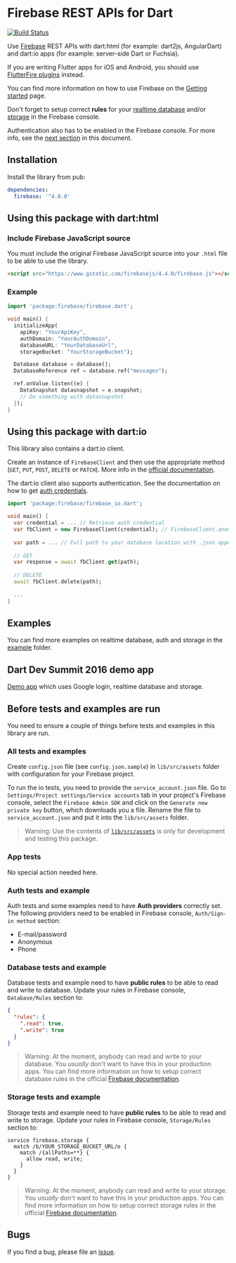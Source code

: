 # Firebase REST APIs for Dart

[![Build Status](https://travis-ci.org/firebase/firebase-dart.svg?branch=master)](https://travis-ci.org/firebase/firebase-dart)

Use [Firebase](https://firebase.google.com)
REST APIs with dart:html (for example: dart2js, AngularDart)
and dart:io apps
(for example: server-side Dart or Fuchsia).

If you are writing Flutter apps for iOS and Android, you should use 
[FlutterFire plugins](https://github.com/flutter/plugins/blob/master/FlutterFire.md)
instead.

You can find more information on how to use Firebase on the
[Getting started](https://firebase.google.com/docs/web/setup) page.

Don't forget to setup correct **rules** for your
[realtime database](https://firebase.google.com/docs/database/security/)
and/or
[storage](https://firebase.google.com/docs/storage/security/)
in the Firebase console. 

Authentication also has to be enabled in the Firebase console.
For more info, see the
[next section](https://github.com/firebase/firebase-dart#before-tests-and-examples-are-run)
in this document.

## Installation

Install the library from pub:

```yaml
dependencies:
  firebase: '^4.0.0'
```

## Using this package with dart:html

### Include Firebase JavaScript source

You must include the original Firebase JavaScript source into your `.html` file
to be able to use the library.

```html
<script src="https://www.gstatic.com/firebasejs/4.4.0/firebase.js"></script>
```

### Example

```dart
import 'package:firebase/firebase.dart';

void main() {
  initializeApp(
    apiKey: "YourApiKey",
    authDomain: "YourAuthDomain",
    databaseURL: "YourDatabaseUrl",
    storageBucket: "YourStorageBucket");

  Database database = database();
  DatabaseReference ref = database.ref("messages");

  ref.onValue.listen((e) {
    DataSnapshot datasnapshot = e.snapshot;
    // Do something with datasnapshot
  });
}
```

## Using this package with dart:io

This library also contains a dart:io client.

Create an instance of `FirebaseClient` and then use the appropriate
method (`GET`, `PUT`, `POST`, `DELETE` or `PATCH`).
More info in the [official documentation](https://firebase.google.com/docs/reference/rest/database/).

The dart:io client also supports authentication. See the documentation on how to get
[auth credentials](https://firebase.google.com/docs/reference/rest/database/user-auth).

```dart
import 'package:firebase/firebase_io.dart';

void main() {
  var credential = ... // Retrieve auth credential
  var fbClient = new FirebaseClient(credential); // FirebaseClient.anonymous() is also available
  
  var path = ... // Full path to your database location with .json appended
  
  // GET
  var response = await fbClient.get(path);
  
  // DELETE
  await fbClient.delete(path);
  
  ...
}
```

## Examples

You can find more examples on realtime database, auth and storage in the
[example](https://github.com/firebase/firebase-dart/tree/master/example) folder.

## Dart Dev Summit 2016 demo app

[Demo app](https://github.com/Janamou/firebase-demo)
which uses Google login, realtime database and storage.

## Before tests and examples are run

You need to ensure a couple of things before tests and examples in this library
are run.

### All tests and examples

Create `config.json` file (see `config.json.sample`) in `lib/src/assets` folder
with configuration for your Firebase project.

To run the io tests, you need to provide the `service_account.json` file. Go to
`Settings/Project settings/Service accounts` tab in your project's Firebase
console, select the `Firebase Admin SDK` and click on the 
`Generate new private key` button, which downloads you a file.
Rename the file to `service_account.json` and put it into the `lib/src/assets`
folder.

> Warning: Use the contents of
[`lib/src/assets`](https://github.com/firebase/firebase-dart/tree/master/lib/src/assets)
is only for development and testing this package.

### App tests

No special action needed here.

### Auth tests and example

Auth tests and some examples need to have **Auth providers** correctly set.
The following providers need to be enabled in Firebase console,
`Auth/Sign-in method` section:

* E-mail/password
* Anonymous
* Phone

### Database tests and example

Database tests and example need to have **public rules** to be able to read and
write to database. Update your rules in Firebase console, `Database/Rules`
section to:

```json
{
  "rules": {
    ".read": true,
    ".write": true
  }
}
```

> Warning: At the moment, anybody can read and write to your database.
You *usually* don't want to have this in your production apps.
You can find more information on how to setup correct database rules in the 
official
[Firebase documentation](https://firebase.google.com/docs/database/security/). 

### Storage tests and example

Storage tests and example need to have **public rules** to be able to read and
write to storage. Update your rules in Firebase console, `Storage/Rules` section
to:

```
service firebase.storage {
  match /b/YOUR_STORAGE_BUCKET_URL/o {
    match /{allPaths=**} {
      allow read, write;
    }
  }
}
```

> Warning: At the moment, anybody can read and write to your storage.
You *usually* don't want to have this in your production apps.
You can find more information on how to setup correct storage rules in the 
official
[Firebase documentation](https://firebase.google.com/docs/storage/security/). 


## Bugs

If you find a bug, please file an
[issue](https://github.com/firebase/firebase-dart/issues).
